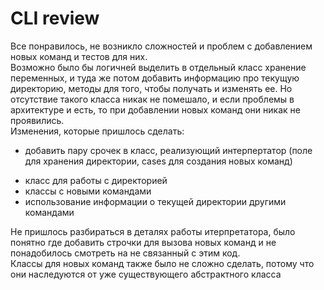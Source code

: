 # CLI review
Все понравилось, не возникло сложностей и проблем с добавлением новых команд и тестов для них.<br> 
Возможно было бы логичней выделить в отдельный класс хранение переменных,
и туда же потом добавить информацию про текущую директорию, методы для того, чтобы получать и изменять ее.
Но отсутствие такого класса никак не помешало, и если проблемы в архитектуре и есть, 
то при добавлении новых команд они никак не проявились.<br>
Изменения, которые пришлось сделать: <ul><li>добавить пару срочек в класс, реализующий интерпертатор
(поле для хранения директории, cases для создания новых команд)
<li>класс для работы с директорией
<li>классы с новыми командами
<li>использование информации о текущей директории другими командами
 </ul>
 Не пришлось разбираться в деталях работы итерпретатора, 
 было понятно где добавить строчки для вызова новых команд и не понадобилось смотреть на не связанный с этим код.<br>
 Классы для новых команд также было не сложно сделать, потому что они наследуются от уже существующего абстрактного класса
